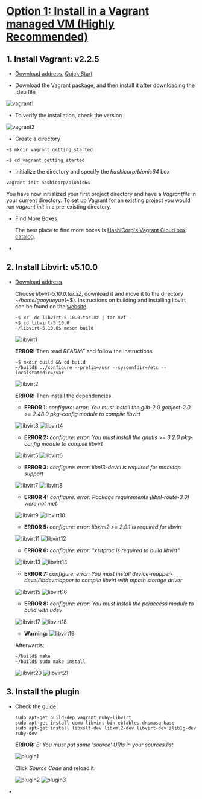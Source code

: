 # [Option 1: Install in a Vagrant managed VM (Highly Recommended)](https://git.comnets.net/public-repo/comnetsemu#option-1-install-in-a-vagrant-managed-vm-highly-recommended)

## 1. Install Vagrant: v2.2.5
- [Download address](https://releases.hashicorp.com/vagrant/2.2.5/), [Quick Start](https://learn.hashicorp.com/tutorials/vagrant/getting-started-index?in=vagrant/getting-started)

- Download the Vagrant package, and then install it after downloading the .deb file

![vagrant1](https://user-images.githubusercontent.com/39553089/110852563-d12b5680-82b2-11eb-94c7-2849afe99ddd.png)

- To verify the installation, check the version

![vagrant2](https://user-images.githubusercontent.com/39553089/110852667-f0c27f00-82b2-11eb-930b-08f16fb1d482.png)

- Create a directory

`~$ mkdir vagrant_getting_started`

`~$ cd vagrant_getting_started`

- Initialize the directory and specify the *hashicorp/bionic64* box

`vagrant init hashicorp/bionic64`

  You have now initialized your first project directory and have a *Vagrantfile* in your current directory. To set up Vagrant for an existing project you would run *vagrant init* in a pre-existing directory.
 
 - Find More Boxes
 
   The best place to find more boxes is [HashiCorp's Vagrant Cloud box catalog](https://app.vagrantup.com/boxes/search). 
   
 - 


## 2. Install  Libvirt: v5.10.0
- [Download address](https://libvirt.org/sources/)

  Choose *libvirt-5.10.0.tar.xz*, download it and move it to the directory *~/home/gaoyueyue*(~$). Instructions on building and installing libvirt can be found on the [website](https://libvirt.org/compiling.html).
  
  ```
  ~$ xz -dc libvirt-5.10.0.tar.xz | tar xvf -
  ~$ cd libvirt-5.10.0
  ~/libvirt-5.10.0$ meson build
  ````
  
  ![libvirt1](https://user-images.githubusercontent.com/39553089/110870613-18bedc00-82cd-11eb-9f0c-29a6d6a151f0.png)

  
  **ERROR!** Then read *README* and follow the instructions.
  
  ```
  ~$ mkdir build && cd build
  ~/build$ ../configure --prefix=/usr --sysconfdir=/etc --localstatedir=/var
  ```
  
  ![libvirt2](https://user-images.githubusercontent.com/39553089/110870650-2d02d900-82cd-11eb-8cb4-5f6ade128658.png)
  
  **ERROR!** Then install the dependencies.
  
    - **ERROR 1:** *configure: error: You must install the glib-2.0 gobject-2.0 >= 2.48.0 pkg-config module to compile libvirt*
  
    ![libvirt3](https://user-images.githubusercontent.com/39553089/110870661-32602380-82cd-11eb-96b1-6324f198a61f.png)
    ![libvirt4](https://user-images.githubusercontent.com/39553089/110871055-f2e60700-82cd-11eb-99c3-b59c52e72044.png)
  
    - **ERROR 2:** *configure: error: You must install the gnutls >= 3.2.0 pkg-config module to compile libvirt*
  
    ![libvirt5](https://user-images.githubusercontent.com/39553089/110871065-f8435180-82cd-11eb-9739-78423b17ad41.png)
    ![libvirt6](https://user-images.githubusercontent.com/39553089/110873740-b5d04380-82d2-11eb-9c3f-3c076222b173.png)
  
    - **ERROR 3:** *configure: error: libnl3-devel is required for macvtap support*
  
    ![libvirt7](https://user-images.githubusercontent.com/39553089/110873886-f5972b00-82d2-11eb-8007-65a85e3a6505.png)
    ![libvirt8](https://user-images.githubusercontent.com/39553089/110874487-18760f00-82d4-11eb-80f8-36750e56936b.png)
  
    - **ERROR 4:** *configure: error: Package requirements (libnl-route-3.0) were not met*
  
    ![libvirt9](https://user-images.githubusercontent.com/39553089/110874501-1e6bf000-82d4-11eb-861d-5b238af07115.png)
    ![libvirt10](https://user-images.githubusercontent.com/39553089/110874663-74d92e80-82d4-11eb-83cd-381ae4466fad.png)
  
    - **ERROR 5:** *configure: error: libxml2 >= 2.9.1 is required for libvirt*
  
    ![libvirt11](https://user-images.githubusercontent.com/39553089/110874871-d5686b80-82d4-11eb-9513-d012e3e3fcbd.png)
    ![libvirt12](https://user-images.githubusercontent.com/39553089/110874881-da2d1f80-82d4-11eb-8e6f-477143d19411.png)
  
    - **ERROR 6:** *configure: error: "xsltproc is required to build libvirt"*
  
    ![libvirt13](https://user-images.githubusercontent.com/39553089/110875462-f3829b80-82d5-11eb-8089-117ab95de8d1.png)
    ![libvirt14](https://user-images.githubusercontent.com/39553089/110875469-f7162280-82d5-11eb-91eb-3f37a83540a1.png)
  
    - **ERROR 7:** *configure: error: You must install device-mapper-devel/libdevmapper to compile libvirt with mpath storage driver*
  
    ![libvirt15](https://user-images.githubusercontent.com/39553089/110875807-9a673780-82d6-11eb-847b-e89cc09bb52f.png)
    ![libvirt16](https://user-images.githubusercontent.com/39553089/110875815-9e935500-82d6-11eb-98cf-5034075a2e45.png)
  
    - **ERROR 8:** *configure: error: You must install the pciaccess module to build with udev*
  
    ![libvirt17](https://user-images.githubusercontent.com/39553089/110876342-91c33100-82d7-11eb-907d-1205be689080.png)
    ![libvirt18](https://user-images.githubusercontent.com/39553089/110876353-95ef4e80-82d7-11eb-95e5-48c5e3668c17.png)
  
    - **Warning:**
    ![libvirt19](https://user-images.githubusercontent.com/39553089/110876361-9ee02000-82d7-11eb-9bc4-9d5fc5a68a9a.png)
  
  Afterwards:
  
  ```
  ~/build$ make
  ~/build$ sudo make install
  ```
  
  ![libvirt20](https://user-images.githubusercontent.com/39553089/110877606-ec5d8c80-82d9-11eb-80d2-21d0b3b36cd4.png)
  ![libvirt21](https://user-images.githubusercontent.com/39553089/110877614-f1bad700-82d9-11eb-8143-d9a4c8e0e808.png)
  
  
## 3. Install the plugin

- Check the [guide](https://github.com/vagrant-libvirt/vagrant-libvirt#installation)

  ```
  sudo apt-get build-dep vagrant ruby-libvirt
  sudo apt-get install qemu libvirt-bin ebtables dnsmasq-base
  sudo apt-get install libxslt-dev libxml2-dev libvirt-dev zlib1g-dev ruby-dev
  ```

  **ERROR:** *E: You must put some 'source' URIs in your sources.list*

  ![plugin1](https://user-images.githubusercontent.com/39553089/110879153-c1c10300-82dc-11eb-9600-0efe673f33bf.png)

  Click *Source Code* and reload it.
  
  ![plugin2](https://user-images.githubusercontent.com/39553089/110879283-ff259080-82dc-11eb-8a36-912af68f6bcf.png)
  ![plugin3](https://user-images.githubusercontent.com/39553089/110879352-211f1300-82dd-11eb-9d78-4b663b8b4611.png)
  


  



  
  
  
  
  
  
  
  
  





  
  


  





  
  



  




  
  

- 




		
